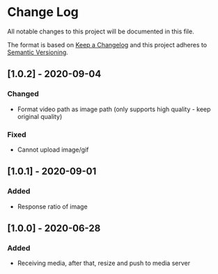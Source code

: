 # Change Log

All notable changes to this project will be documented in this file.

The format is based on [Keep a Changelog](http://keepachangelog.com/) and this project adheres to [Semantic Versioning](http://semver.org/).

## [1.0.2] - 2020-09-04
### Changed
- Format video path as image path (only supports high quality - keep original quality)
### Fixed
- Cannot upload image/gif

## [1.0.1] - 2020-09-01
### Added
- Response ratio of image 

## [1.0.0] - 2020-06-28
### Added
- Receiving media, after that, resize and push to media server
